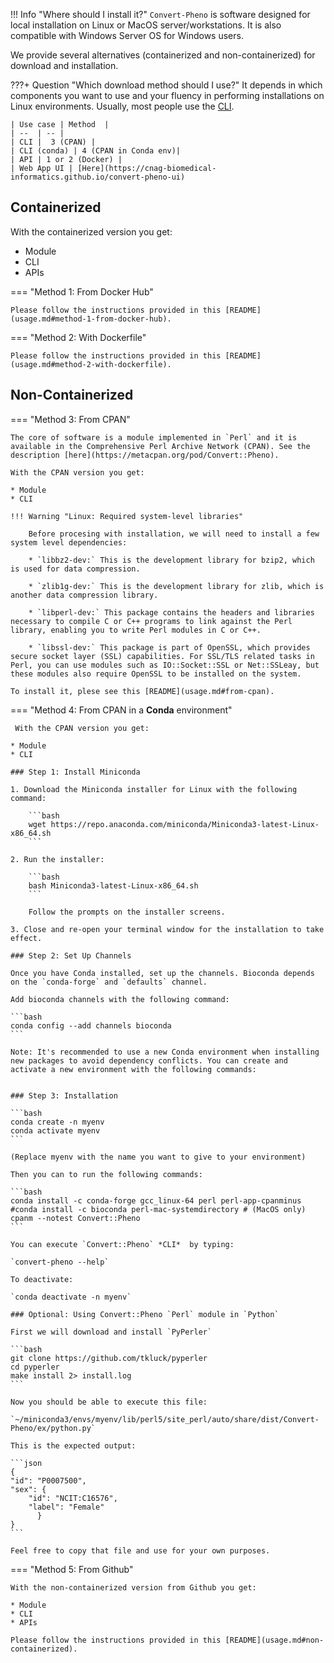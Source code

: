 !!! Info "Where should I install it?"
    `Convert-Pheno` is software designed for local installation on Linux or MacOS server/workstations. It is also compatible with Windows Server OS for Windows users.

We provide several alternatives (containerized and non-containerized) for download and installation.

???+ Question "Which download method should I use?"
    It depends in which components you want to use and your fluency in performing installations on Linux environments. Usually, most people use the [CLI](use-as-a-command-line-interface.md).

    | Use case | Method  |
    | --  | -- |
    | CLI |  3 (CPAN) |
    | CLI (conda) | 4 (CPAN in Conda env)|
    | API | 1 or 2 (Docker) |
    | Web App UI | [Here](https://cnag-biomedical-informatics.github.io/convert-pheno-ui)

## Containerized

With the containerized version you get:

* Module
* CLI
* APIs

=== "Method 1: From Docker Hub"

    Please follow the instructions provided in this [README](usage.md#method-1-from-docker-hub).

=== "Method 2: With Dockerfile"

    Please follow the instructions provided in this [README](usage.md#method-2-with-dockerfile).

## Non-Containerized

=== "Method 3: From CPAN"

    The core of software is a module implemented in `Perl` and it is available in the Comprehensive Perl Archive Network (CPAN). See the description [here](https://metacpan.org/pod/Convert::Pheno).

    With the CPAN version you get:

    * Module
    * CLI

    !!! Warning "Linux: Required system-level libraries"

        Before procesing with installation, we will need to install a few system level dependencies:

        * `libbz2-dev:` This is the development library for bzip2, which is used for data compression.

        * `zlib1g-dev:` This is the development library for zlib, which is another data compression library.

        * `libperl-dev:` This package contains the headers and libraries necessary to compile C or C++ programs to link against the Perl library, enabling you to write Perl modules in C or C++.

        * `libssl-dev:` This package is part of OpenSSL, which provides secure socket layer (SSL) capabilities. For SSL/TLS related tasks in Perl, you can use modules such as IO::Socket::SSL or Net::SSLeay, but these modules also require OpenSSL to be installed on the system.

    To install it, plese see this [README](usage.md#from-cpan).

=== "Method 4: From CPAN in a **Conda** environment"

     With the CPAN version you get:

    * Module
    * CLI

    ### Step 1: Install Miniconda
    
    1. Download the Miniconda installer for Linux with the following command:
    
        ```bash
        wget https://repo.anaconda.com/miniconda/Miniconda3-latest-Linux-x86_64.sh
        ```
    
    2. Run the installer:
    
        ```bash
        bash Miniconda3-latest-Linux-x86_64.sh
        ```
    
        Follow the prompts on the installer screens.
    
    3. Close and re-open your terminal window for the installation to take effect.
    
    ### Step 2: Set Up Channels
    
    Once you have Conda installed, set up the channels. Bioconda depends on the `conda-forge` and `defaults` channel.
    
    Add bioconda channels with the following command:
    
    ```bash
    conda config --add channels bioconda
    ```

    Note: It's recommended to use a new Conda environment when installing new packages to avoid dependency conflicts. You can create and activate a new environment with the following commands:


    ### Step 3: Installation

    ```bash
    conda create -n myenv
    conda activate myenv
    ```

    (Replace myenv with the name you want to give to your environment)

    Then you can to run the following commands:

    ```bash
    conda install -c conda-forge gcc_linux-64 perl perl-app-cpanminus
    #conda install -c bioconda perl-mac-systemdirectory # (MacOS only)
    cpanm --notest Convert::Pheno
    ```

    You can execute `Convert::Pheno` *CLI*  by typing:

    `convert-pheno --help`

    To deactivate:
   
    `conda deactivate -n myenv`

    ### Optional: Using Convert::Pheno `Perl` module in `Python`

    First we will download and install `PyPerler`

    ```bash
    git clone https://github.com/tkluck/pyperler
    cd pyperler
    make install 2> install.log
    ```

    Now you should be able to execute this file:

    `~/miniconda3/envs/myenv/lib/perl5/site_perl/auto/share/dist/Convert-Pheno/ex/python.py` 

    This is the expected output:
 
    ```json
    {
    "id": "P0007500",
    "sex": {
        "id": "NCIT:C16576",
        "label": "Female"
          }
    }
    ```

    Feel free to copy that file and use for your own purposes.

=== "Method 5: From Github"

    With the non-containerized version from Github you get:

    * Module
    * CLI
    * APIs

    Please follow the instructions provided in this [README](usage.md#non-containerized).


